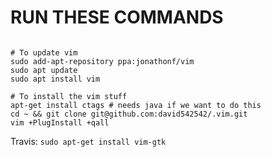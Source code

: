 # RUN THESE COMMANDS
```

# To update vim
sudo add-apt-repository ppa:jonathonf/vim
sudo apt update
sudo apt install vim

# To install the vim stuff
apt-get install ctags # needs java if we want to do this
cd ~ && git clone git@github.com:david542542/.vim.git
vim +PlugInstall +qall
```

Travis: `sudo apt-get install vim-gtk`
